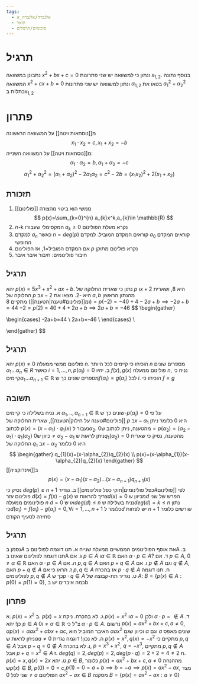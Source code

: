 ```yaml
---
tags:
  - אלגברה/אלגברה_א
  - תואר
  - סיכומים/תרגולים
---
```

# תרגיל
נתבונן במשוואה $x^{2}+bx+c=0$ ונתון כי למשוואה יש שני פתרונות $x_{1,2}$. בנוסף נתונה המשוואה $x^{2}+cx+b=0$ ונתון למשוואה יש שני פתרונות $\alpha_{1,2}$ בטאו את $a_{1}^{2}+\alpha_{2}^{2}$ כתלות ב$x_{1,2}$
# פתרון
מ[[נוסחאות ויטה]] על המשוואה הראשונה
$$
x_{1}\cdot x_{2}=c, x_{1}+x_{2}=-b
$$
מ[[נוסחאות ויטה]] על המשוואה השנייה:
$$
\alpha_{1}\cdot \alpha_{2}=b,\alpha_{1}+\alpha_{2}=-c
$$
$$
\alpha_{1}^{2}+\alpha_{2}^{2}=(\alpha_{1}+\alpha_{2})^{2}-2\alpha_{1}\alpha_{2}=c^{2}-2b=(x_{1}x_{2})^{2}+2(x_{1}+x_{2})
$$
## תזכורת
1. [[פולינום]] ממשי הוא ביטוי מהצורה
$$
p(x)=\sum_{k=0}^{n} a_{k}x^k,a_{k}\in \mathbb{R}
$$
2. ה-k המקסימלי שעבורו $a_{k}\neq 0$ נקרא מעלת הפולינום
3. למקדם $a_{n}$ כאשר $n=deg(p)$ קוראים המקדם המוביל. למקדם $a_{0}$ קוראים המקדם החופשי
4. אם המקדם המוביל=1, אז הפולינום $p$ נקרא פולינום מתוקן
5. חיבור פולינומים: חיבור איבר איבר
## תרגיל
יהא $p(x)=5x^{3}+x^{2}+ax+b$. נתון כי שארית החלוקה של $p$ ו$x+2$ היא 8, ושארית החלוקה של $p$ ב$x-2$ היא -2. מצאו את $a,b$
מהנתון הראשון (ומ[[פולינום#טענה|הטענה]]) מתקיים
$8=p(-2)=-40+4-2a+b\implies-2a+b=44$
$-2=p(2)=40+4+2a+b\implies 2a+b=-46$
$$
\begin{gather}

\begin{cases}
-2a+b=44 \\
2a+b=-46 \\
\end{cases} \\

\end{gather}
$$
## תרגיל
יהא $p(x)\neq 0$ פולינום ממשי ממעלה $n$. הוכיחו כי קיימים לכל היותר $n$ מספרים שונים $\alpha_{1}\dots \alpha_{n}\in R$ כאשר $i=1,\dots,n, p(\alpha_{i})=0$
ב. יהיו $f(x),g(x)$ פולינום ממעלה $n$, נניח כי קיימים$\alpha_{1}\dots \alpha_{n+1}\in \mathbb{R}$ מספרים שונים כך ש$f(\alpha_{i})=g(\alpha _{i})$ לכל $i$. הוכיחו כי $f=g$
## תשובה
א.
נניח בשלילה כי קיימים $\alpha_{1},..,\alpha_{n+1}\in \mathbb{R}$ שונים כך ש-$p(\alpha_{i})=0$ 
על פי [[פולינום#טענה על חילוק|הטענה]], שארית החלוקה של $p$ ב$x-\alpha_{1}$ היא 0
כלומר ניתן לכתוב $p(x)=(x-\alpha_{1})\cdot q_{1}(x)$
נעבור ל$\alpha_{2}$. מהטענה, ניתן לכתוב ש$0=p(\alpha_{2})=(\alpha_{2}-\alpha_{1})\cdot q_{1}(\alpha_{2})$
כיוון ש$0\neq \alpha_{2}-\alpha_{1}$ ניתן לראות ש$q_{1}(\alpha_{2})=0$
מהטענה, נסיק כי שארית החלוקה של $q_{1}$ ב$x-\alpha_{2}$ היא 0
כלומר
$$
\begin{gather}
q_{1}(x)=(x-\alpha_{2})q_{2}(x) \\
p(x)=(x-\alpha_{1})(x-\alpha_{2})q_{2}(x)
\end{gather}
$$
ב[[אינדוקציה]]
$$
p(x)=(x-\alpha_{1})(x-\alpha_{2})\dots(x-\alpha_{n+1})q_{n+1}(x)
$$
נסיק כי $deg(p)\geq n+1$ לפי [[פולינום#כפל פולינומים|חוקי כפל פולינומים]]
ב.
נגדיר פולינום עזר $d(x)=f(x)-g(x)$
צריך להראות ש$d(x)=0$ מכיוון ש$d$ הפרש של שני פולינומים ממעלה $n$ $d=0$ או ש$deg(d)\leq n$
נניח בשלילה ש$deg(d)=k\leq n$
נתון כי$d(\alpha_{i})=f(\alpha_{i})-g(\alpha_{i})=0,\forall i=1,\dots,n+1$
כלומר ל$d$ יש לפחות $n+1$ שורשים כלומר סתירה לסעיף הקודם
## תרגיל
נסמן ב$A$ את אוסף הפולינומים הממשיים ממעלה שנייה
א. תנו דוגמה לפולינום בA
ב. תנו דוגמה לפולינום שאינו בA
ג. אם $p \in A$ ו$\alpha \in \mathbb{R}$ האם $\alpha \cdot p \in A$?
ד. אם $p \in A$, $0\neq \alpha \in \mathbb{R}$ האם $\alpha \cdot p \in A$
ה. אם $p,q\in A$ האם $p+q\in A$
ו. אם $p\not\in A$ וגם $q \not\in A$, האם $p+q\not\in A$
ז. הראו כי אם $p,q \in A$ אז בהכרח $p\cdot q\not\in A$
ח. תנו דוגמה לפולינומים $p,q \not\in A$ כך ש$p\cdot q \in A$
ט. נגדיר תת-קבוצה של $A$: $B=\{p(x)\in A:p(0)=p(1)=0\}$, כמה איברים יש בb
## פתרון
א. $p(x)=x^{2}$
ב. $p(x)=x$
ג. לא בהכרח. ניקח $p(x)=x^{2}$ ו$\alpha=0$ ולכן $\alpha \cdot p=\not\in A$
ד. כן! יהא $p \in A$ ו$0 \neq \alpha \in \mathbb{R}$ צ"ל כי $\alpha \cdot p \in A$. נרשום $p(x)=ax^{2}+bx+c, a\neq 0$, $\alpha p(x)=\alpha ax^{2}+\alpha bx+\alpha c$, האיבר המוביל הוא $\alpha ax^{2}$ וכיוון שגם $\alpha$ וגם $a$ שונים מאפס ניתן לראות ש$\alpha a\neq0$
ה. לא נכון! דוגמה נגדית $p(x) = x^{2}, q(x)=-x^{2}$
מתקיים כי $p,q \in A$ אבל $p+q=0 \not\in A$
ו. לא בהכרח, $p=x^{3}+x^{2}$, $q=-x^{3}$, מתקיים $p,q \not\in A$ אבל $p+q =x^{2}\in A$
ז. $deg(q)=2,deg(p)=2,deg(p\cdot q)=2+2=4\neq2$
ח. $p(x)=x,q(x)=2x$
ט. יהא $p \in B$, כלומר $p(x)=ax^{2}+bx+c,a\neq0$ מההנחה ש$p(x) \in B$, $p(0)=0=c$,$p(1)=0=a+b\implies b=-a\implies p(x)=ax^{2}-ax$, מצד שני לכל $0\neq a$ הפולינום $ax^{2}-ax \in B$
מסקנה $B=\left\{ p(x)=ax^{2}-ax:a \neq0 \right\}$